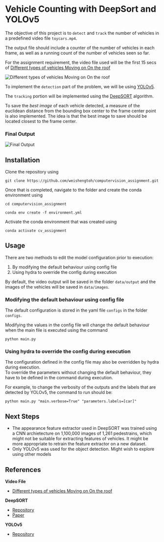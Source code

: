 # Vehicle Counting with DeepSort and YOLOv5

The objective of this project is to `detect` and `track` the number of vehicles in a predefined video file `toycars.mp4`.  

The output file should include a counter of the number of vehicles in each frame, as well as a running count of the number of vehicles seen so far.  

For the assignment requirement, the video file used will be the first 15 secs of [Different types of vehicles Moving on On the roof](https://www.youtube.com/watch?v=ucEG-uM5v_0)

![Different types of vehicles Moving on On the roof](data/gifs/original.gif)

To implement the `detection` part of the problem, we will be using [YOLOv5](https://github.com/ultralytics/yolov5).  

The `tracking` portion will be implemented using the [DeepSORT](https://github.com/nwojke/deep_sort)  algorithm.  

To save the *best image* of each vehicle detected, a measure of the euclidean distance from the bounding box center to the frame center point is also implemented. The idea is that the best image to save should be located closest to the frame center.  

### Final Output

![Final Output](data/gifs/final_output.gif)


## Installation  

Clone the repository using


```shell
git clone https://github.com/weishengtoh/computervision_assignment.git
```

Once that is completed, navigate to the folder and create the conda environment using

```shell
cd computervision_assignment
```

```shell
conda env create -f environment.yml
```

Activate the conda environment that was created using

```shell
conda activate cv_assignment
```


## Usage  

There are two methods to edit the model configuration prior to execution:
1. By modifying the default behaviour using config file
2. Using hydra to override the config during execution

By default, the video output will be saved in the folder `data/output` and the images of the vehicles will be saved in `data/images`. 

### Modifying the default behaviour using config file

The default configuration is stored in the yaml file `configs` in the folder `configs`.  

Modifying the values in the config file will change the default behaviour when the main file is executed using the command

```shell
python main.py
```

### Using hydra to override the config during execution

The configuration defined in the config file may also be overridden by hydra during execution.  
To override the parameters without changing the default behaviour, they have to be defined in the command during execution.  

For example, to change the verbosity of the outputs and the labels that are detected by YOLOv5, the command to run should be:  

```shell
python main.py "main.verbose=True" "parameters.labels=[car]"
```


## Next Steps
- The appearance feature extractor used in DeepSORT was trained using a CNN archietecture on 1,100,000 images of 1,261 pedestrains, which might not be suitable for extracting features of vehicles. It might be more appropriate to retrain the feature extractor on a new dataset.
- Only YOLOv5 was used for the object detection. Might wish to explore using other models


## References
**Video File**
- [Different types of vehicles Moving on On the roof](https://www.youtube.com/watch?v=ucEG-uM5v_0)

**DeepSORT**  
- [Repository](https://github.com/nwojke/deep_sort)  
- [Paper](https://arxiv.org/abs/1703.07402)  

**YOLOv5**
- [Repository](https://github.com/ultralytics/yolov5)
